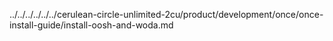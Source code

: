 ../../../../../../cerulean-circle-unlimited-2cu/product/development/once/once-install-guide/install-oosh-and-woda.md